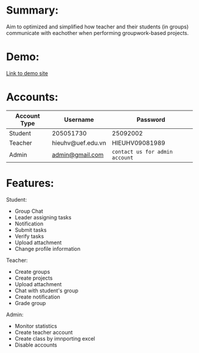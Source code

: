 # Summary:
 Aim to optimized and simplified how teacher and their students (in groups) communicate with eachother when performing groupwork-based projects.
# Demo:
 [Link to demo site](http://nckh2324.somee.com/)
# Accounts:
  | Account Type | Username | Password |
  |--|--|--|
  | Student | 205051730 | 25092002 |
  | Teacher | hieuhv@uef<area>.edu.vn| HIEUHV09081989 |
  | Admin | admin@gmail.com | `contact us for admin account` |
# Features:
  Student:
   - Group Chat
   - Leader assigning tasks
   - Notification
   - Submit tasks
   - Verify tasks
   - Upload attachment
   - Change profile information

 Teacher:
   - Create groups
   - Create projects
   - Upload attachment
   - Chat with student's group
   - Create notification
   - Grade group
     
 Admin:
   - Monitor statistics
   - Create teacher account
   - Create class by imnporting excel
   - Disable accounts

